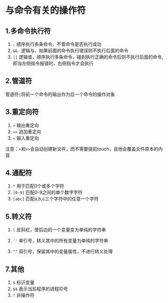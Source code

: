 # 与命令有关的操作符

## 1.多命令执行符

1. `;` 顺序执行多条命令，不管命令是否执行成功
2. `&& ` 逻辑与，如果前面的命令执行错误则不执行后面的命令
3. `||` 逻辑或，顺序执行多条命令，碰到执行正确的命令后则不执行后面的命令,即当左侧指令报错时，右侧指令才会执行



## 2.管道符

管道符`|`将前一个命令的输出作为后一个命令的操作对象 



## 3.重定向符

1. `>` 输出重定向
2. `>>` 追加重定向
3. `<` 输入重定向

注意：`>`和`>>`会自动创建新文件，而不需要提前touch，且他会覆盖文件原本的内容



## 4.通配符

1. `*` 用于匹配0个或多个字符
2. `[0-9]` 匹配0-9之间的单个数字字符
3. `[abc]` 匹配a,b,c三个字符中的任意一个字符



## 5.转义符

1. `\` 反斜杠，使后边的一个变量变为单纯的字符串

2. `''` 单引号，转义其中的所有变量为单纯的字符串
3. `""` 双引号，保留其中的变量属性，不进行转义处理



## 7.其他

1. `$` 标识变量
2. `$$` 表示当前程序的进程ID号
3. `!` 非操作符  